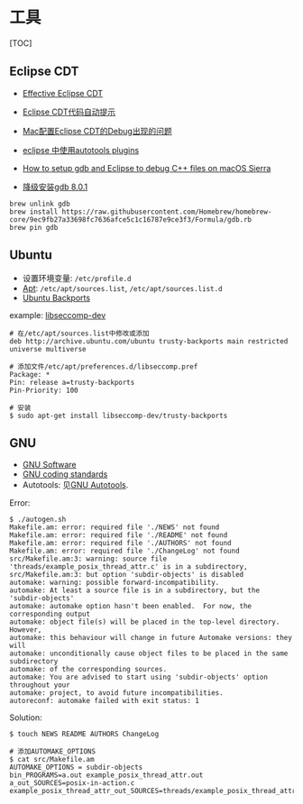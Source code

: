 # 工具

[TOC]

## Eclipse CDT

- [Effective Eclipse CDT](https://www.jianshu.com/p/dafcdce1f9cb)
- [Eclipse CDT代码自动提示](https://blog.csdn.net/virus026/article/details/17226371)
- [Mac配置Eclipse CDT的Debug出现的问题](https://blog.csdn.net/lllkey/article/details/79433166)
- [eclipse 中使用autotools plugins](https://www.cnblogs.com/respawn/archive/2012/07/16/2593030.html)
- [How to setup gdb and Eclipse to debug C++ files on macOS Sierra](https://www.thomasvitale.com/how-to-setup-gdb-and-eclipse-to-debug-c-files-on-macos-sierra/)

- [降级安装gdb 8.0.1](https://juejin.im/post/5acdc6bef265da239a6029f4)

```
brew unlink gdb
brew install https://raw.githubusercontent.com/Homebrew/homebrew-core/9ec9fb27a33698fc7636afce5c1c16787e9ce3f3/Formula/gdb.rb
brew pin gdb
```

## Ubuntu

- 设置环境变量: `/etc/profile.d`
- [Apt](https://help.ubuntu.com/lts/serverguide/apt.html): `/etc/apt/sources.list`, `/etc/apt/sources.list.d`
- [Ubuntu Backports](https://help.ubuntu.com/community/UbuntuBackports)

example: [libseccomp-dev](https://launchpad.net/ubuntu/trusty/+package/libseccomp-dev)

```
# 在/etc/apt/sources.list中修改或添加
deb http://archive.ubuntu.com/ubuntu trusty-backports main restricted universe multiverse
```

```
# 添加文件/etc/apt/preferences.d/libseccomp.pref
Package: *
Pin: release a=trusty-backports
Pin-Priority: 100
```

```
# 安装
$ sudo apt-get install libseccomp-dev/trusty-backports
```

## GNU

- [GNU Software](https://www.gnu.org/software/)
- [GNU coding standards](https://www.gnu.org/prep/standards/)
- Autotools: 见[GNU Autotools](/build-tools/autotools).


Error:

```
$ ./autogen.sh
Makefile.am: error: required file './NEWS' not found
Makefile.am: error: required file './README' not found
Makefile.am: error: required file './AUTHORS' not found
Makefile.am: error: required file './ChangeLog' not found
src/Makefile.am:3: warning: source file 'threads/example_posix_thread_attr.c' is in a subdirectory,
src/Makefile.am:3: but option 'subdir-objects' is disabled
automake: warning: possible forward-incompatibility.
automake: At least a source file is in a subdirectory, but the 'subdir-objects'
automake: automake option hasn't been enabled.  For now, the corresponding output
automake: object file(s) will be placed in the top-level directory.  However,
automake: this behaviour will change in future Automake versions: they will
automake: unconditionally cause object files to be placed in the same subdirectory
automake: of the corresponding sources.
automake: You are advised to start using 'subdir-objects' option throughout your
automake: project, to avoid future incompatibilities.
autoreconf: automake failed with exit status: 1

```

Solution:

```
$ touch NEWS README AUTHORS ChangeLog

# 添加AUTOMAKE_OPTIONS
$ cat src/Makefile.am
AUTOMAKE_OPTIONS = subdir-objects
bin_PROGRAMS=a.out example_posix_thread_attr.out
a_out_SOURCES=posix-in-action.c
example_posix_thread_attr_out_SOURCES=threads/example_posix_thread_attr.c
```
